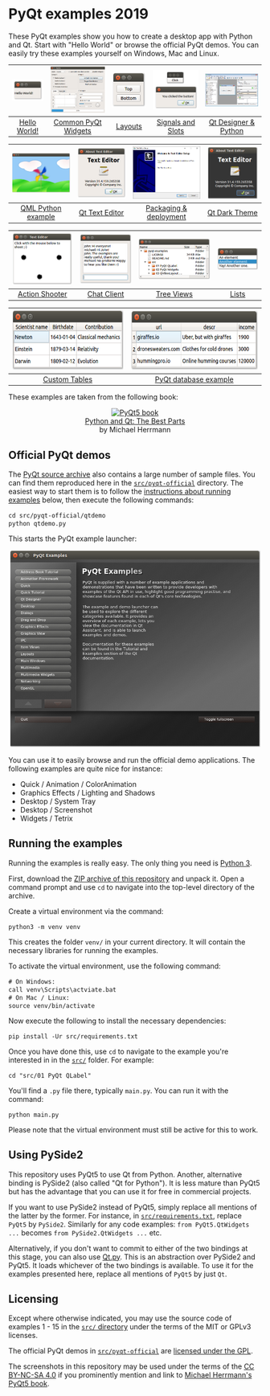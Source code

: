 # PyQt examples 2019

These PyQt examples show you how to create a desktop app with Python and Qt. Start with "Hello World" or browse the official PyQt demos. You can easily try these examples yourself on Windows, Mac and Linux.

| <a href="src/01 PyQt QLabel"><img src="src/screenshots/pyqt-qlabel.png" alt="PyQt QLabel" width=100px></a> | <a href="src/02 PyQt Widgets"><img src="src/screenshots/pyqt-widgets.png" alt="PyQt widgets screenshot" width=200px></a> | <a href="src/03 QVBoxLayout PyQt5"><img src="src/screenshots/qvboxlayout-pyqt5.png" alt="QVBoxLayout PyQt5" width=100px></a> | <a href="src/04 PyQt Signals and Slots"><img src="src/screenshots/pyqt-signals-and-slots.jpg" alt="PyQt Signals and Slots" width=170px></a> | <a href="src/05 Qt Designer Python"><img src="src/screenshots/qt-designer-windows.png" alt="Qt Designer Python" width=190px></a> |
| :--: | :--: | :--: | :--: | :--: |
| <a href="src/01 PyQt QLabel">Hello World!</a> | <a href="src/02 PyQt Widgets">Common PyQt Widgets</a> | <a href="src/03 QVBoxLayout PyQt5">Layouts</a> | <a href="src/04 PyQt Signals and Slots">Signals and Slots</a> | <a href="src/04 Qt Designer Python">Qt Designer & Python</a> |

| <a href="src/06 QML Python example"><img src="src/screenshots/qml-python-example.png" alt="QML Python example" width=200px></a> | <a href="src/07 Qt Text Editor"><img src="src/screenshots/qt-text-editor.png" alt="Qt Text Editor" width=180px></a> | <a href="src/08 PyQt5 exe"><img src="src/screenshots/pyqt5-exe.png" alt="PyQt5 exe" width=213px></a> | <a href="src/09 Qt dark theme"><img src="src/screenshots/qt-dark-theme.png" alt="Qt dark theme" width=180px></a> |
| :--: | :--: | :--: | :--: |
| <a href="src/06 QML Python example">QML Python example</a> | <a href="src/07 Qt Text Editor">Qt Text Editor</a> | <a href="src/08 PyQt5 exe">Packaging & deployment</a> | <a href="src/09 Qt dark theme">Qt Dark Theme</a> |

| <a href="src/10 QPainter Python example"><img src="src/screenshots/qpainter-python-example.png" alt="QPainter Python example" width=200px></a> | <a href="src/11 PyQt Thread example"><img src="src/screenshots/pyqt-thread-example.png" alt="PyQt Thread example" width=175px></a> | <a href="src/12 QTreeView example in Python"><img src="src/screenshots/qtreeview-example-in-python.png" alt="QTreeView example in Python" width=260px></a> | <a href="src/13 PyQt5 QListView"><img src="src/screenshots/pyqt5-qlistview.png" alt="PyQt5 QListView" width=138px></a> |
| :--: | :--: | :--: | :--: |
| <a href="src/10 QPainter Python example">Action Shooter</a> | <a href="src/11 PyQt Thread example">Chat Client</a> | <a href="src/12 QTreeView example in Python">Tree Views</a> | <a href="src/13 PyQt5 QListView">Lists</a> |

| <a href="src/14 QAbstractTableModel example"><img src="src/screenshots/qabstracttablemodel-example.png" alt="QAbstractTableModel example" height=120px></a> | <a href="src/15 PyQt database example"><img src="src/screenshots/pyqt-database-example.png" alt="QAbstractTableModel example" height=120px></a> |
| :--: | :--: |
| <a href="src/14 QAbstractTableModel example">Custom Tables</a> |  <a href="src/15 PyQt database example">PyQt database example</a> |

These examples are taken from the following book:

<p align="center">
    <a href="https://build-system.fman.io/pyqt5-book"><img src="https://build-system.fman.io/static/public/img/pyqt5-book.jpg" alt="PyQt5 book"></a>
    <br/>
    <a href="https://build-system.fman.io/pyqt5-book">Python and Qt: The Best Parts</a>
    <br/>
    by Michael Herrmann
</p>

## Official PyQt demos

The [PyQt source archive](https://www.riverbankcomputing.com/software/pyqt/download5) also contains a large number of sample files. You can find them reproduced here in the [`src/pyqt-official`](src/pyqt-official) directory. The easiest way to start them is to follow the [instructions about running examples](#running-the-examples) below, then execute the following commands:

    cd src/pyqt-official/qtdemo
    python qtdemo.py

This starts the PyQt example launcher:

<p align="center"><img src="src/screenshots/pyqt-examples-launcher.png" alt="PyQt Examples launcher"></p>

You can use it to easily browse and run the official demo applications. The following examples are quite nice for instance:

 * Quick / Animation / ColorAnimation
 * Graphics Effects / Lighting and Shadows
 * Desktop / System Tray
 * Desktop / Screenshot
 * Widgets / Tetrix

## Running the examples

Running the examples is really easy. The only thing you need is [Python 3](https://www.python.org/downloads/).

First, download the [ZIP archive of this repository](https://github.com/pyqt/examples/archive/_.zip) and unpack it. Open a command prompt and use `cd` to navigate into the top-level directory of the archive.

Create a virtual environment via the command:

    python3 -m venv venv

This creates the folder `venv/` in your current directory. It will contain the necessary libraries for running the examples.

To activate the virtual environment, use the following command:

```
# On Windows:
call venv\Scripts\actviate.bat
# On Mac / Linux:
source venv/bin/activate
```

Now execute the following to install the necessary dependencies:

    pip install -Ur src/requirements.txt

Once you have done this, use `cd` to navigate to the example you're interested in in the [`src/`](src) folder. For example:

    cd "src/01 PyQt QLabel"

You'll find a `.py` file there, typically `main.py`. You can run it with the command:

    python main.py

Please note that the virtual environment must still be active for this to work.

## Using PySide2

This repository uses PyQt5 to use Qt from Python. Another, alternative binding is PySide2 (also called "Qt for Python"). It is less mature than PyQt5 but has the advantage that you can use it for free in commercial projects.

If you want to use PySide2 instead of PyQt5, simply replace all mentions of the latter by the former. For instance, in [`src/requirements.txt`](src/requirements.txt), replace `PyQt5` by `PySide2`. Similarly for any code examples: `from PyQt5.QtWidgets ...` becomes `from PySide2.QtWidgets ...` etc.

Alternatively, if you don't want to commit to either of the two bindings at this stage, you can also use [Qt.py](https://github.com/mottosso/Qt.py). This is an abstraction over PySide2 and PyQt5. It loads whichever of the two bindings is available. To use it for the examples presented here, replace all mentions of `PyQt5` by just `Qt`.

## Licensing

Except where otherwise indicated, you may use the source code of examples 1 - 15 in the [`src/` directory](src) under the terms of the MIT or GPLv3 licenses.

The official PyQt demos in [`src/pyqt-official`](src/pyqt-official) are [licensed under the GPL](src/pyqt-official/LICENSE).

The screenshots in this repository may be used under the terms of the [CC BY-NC-SA 4.0](https://creativecommons.org/licenses/by-nc-sa/4.0/) if you prominently mention and link to [Michael Herrmann's PyQt5 book](https://build-system.fman.io/pyqt5-book). 
